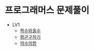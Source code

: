 # 프로그래머스 문제풀이
 * LV1
    * [짝수와홀수](https://github.com/newbe01/TIL/blob/main/solved/PROGRAMMERS/LV1/짝수와홀수_.java)
    * [평균구하기](https://github.com/newbe01/TIL/blob/main/solved/PROGRAMMERS/LV1/평균구하기.java)
    * [약수의합](https://github.com/newbe01/TIL/blob/main/solved/PROGRAMMERS/LV1/약수의합.java)